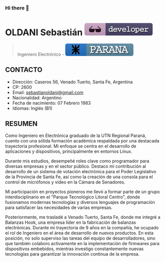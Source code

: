 ### Hi there 👋

# OLDANI Sebastián [![Developer](assets/develop.svg)](https://sebest06.github.io)
> Ingeniero Electrónico - [![Paraná](assets/utn.svg)](https://www.frp.utn.edu.ar/)

## CONTACTO
- Dirección: Caseros 56, Venado Tuerto, Santa Fe, Argentina
- CP: 2600
- Email: sebastianoldani@gmail.com
- Nacionalidad: Argentino
- Fecha de nacimiento: 07 Febrero 1983
- Idiomas: Inglés (B1)

## RESUMEN
Como Ingeniero en Electrónica graduado de la UTN Regional Paraná, cuento con una sólida formación académica respaldada por una destacada trayectoria profesional. Mi enfoque se centra en el desarrollo de aplicaciones y dispositivos, principalmente en entornos Linux.

Durante mis estudios, desempeñé roles clave como programador para diversas empresas y en el sector público. Destaco mi contribución al desarrollo de un sistema de votación electrónica para el Poder Legislativo de la Provincia de Santa Fe, así como la creación de una consola para el control de micrófonos y video en la Cámara de Senadores.

Mi participación en proyectos pioneros me llevó a formar parte de un grupo interdisciplinario en el "Parque Tecnológico Litoral Centro", donde fusionamos modernas tecnologías y diversos lenguajes de programación para satisfacer las necesidades de varias empresas.

Posteriormente, me trasladé a Venado Tuerto, Santa Fe, donde me integré a Balanzas Hook, una empresa líder en la fabricación de balanzas electrónicas. Durante mi trayectoria de 9 años en la compañía, he ocupado el rol de Ingeniero en el área de desarrollo de nuevos productos. En esta posición, no solo superviso las tareas del equipo de desarrolladores, sino que también colaboro activamente en la implementación de firmwares para dispositivos embebidos, mientras investigo constantemente nuevas tecnologías para garantizar la innovación continua de la empresa.